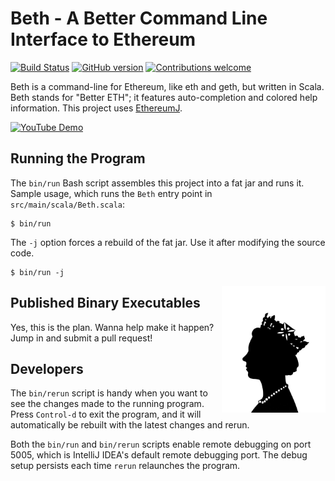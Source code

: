 # Beth - A Better Command Line Interface to Ethereum

[![Build Status](https://travis-ci.org/mslinn/beth.svg?branch=master)](https://travis-ci.org/mslinn/beth)
[![GitHub version](https://badge.fury.io/gh/mslinn%2Fbeth.svg)](https://badge.fury.io/gh/mslinn%2Fbeth)
[![Contributions welcome](https://img.shields.io/badge/contributions-welcome-brightgreen.svg?style=flat)](https://github.com/dwyl/esta/issues)

Beth is a command-line for Ethereum, like eth and geth, but written in Scala.
Beth stands for "Better ETH"; it features auto-completion and colored help information.
This project uses [EthereumJ](https://github.com/ethereum/ethereumj).

[![YouTube Demo](https://www.micronauticsresearch.com/images/bethIntro.png)](https://www.youtube.com/watch?v=HGPFR1gzrXs)

## Running the Program
The `bin/run` Bash script assembles this project into a fat jar and runs it.
Sample usage, which runs the `Beth` entry point in `src/main/scala/Beth.scala`:

```
$ bin/run
```

The `-j` option forces a rebuild of the fat jar.
Use it after modifying the source code.

```
$ bin/run -j
```

<img src='https://raw.githubusercontent.com/mslinn/beth/gh-pages/images/queenElizabeth.jpg' align='right' width='33%'>

## Published Binary Executables
Yes, this is the plan.
Wanna help make it happen?
Jump in and submit a pull request!

## Developers
The `bin/rerun` script is handy when you want to see the changes made to the running program.
Press `Control-d` to exit the program, and it will automatically be rebuilt with the latest changes and rerun.

Both the `bin/run` and `bin/rerun` scripts enable remote debugging on port 5005, 
which is IntelliJ IDEA's default remote debugging port.
The debug setup persists each time `rerun` relaunches the program.
